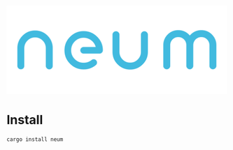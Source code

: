 <p align="center">
    <img src="https://raw.githubusercontent.com/AMTitan/Neum/master/assets/logo.svg" alt="neum">
</p>

# Install

``` sh
cargo install neum
```
